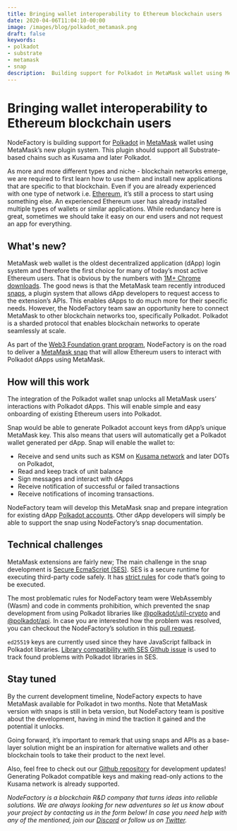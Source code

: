 ```yaml
---
title: Bringing wallet interoperability to Ethereum blockchain users
date: 2020-04-06T11:04:10-00:00
image: /images/blog/polkadot_metamask.png
draft: false
keywords:
- polkadot
- substrate
- metamask
- snap
description:  Building support for Polkadot in MetaMask wallet using MetaMask’s new plugin system - snaps.
---
```


# Bringing wallet interoperability to Ethereum blockchain users

NodeFactory is building support for [Polkadot](https://polkadot.network) in [MetaMask](http://metamask.io) wallet using MetaMask’s new plugin system. This plugin should support all Substrate-based chains such as Kusama and later Polkadot.

As more and more different types and niche - blockchain networks emerge, we are required to first learn how to use them and install new applications that are specific to that blockchain. Even if you are already experienced with one type of network i.e. [Ethereum](https://ethereum.org), it’s still a process to start using something else. An experienced Ethereum user has already installed multiple types of wallets or similar applications. While redundancy here is great, sometimes we should take it easy on our end users and not request an app for everything.

## What's new?

MetaMask web wallet is the oldest decentralized application (dApp) login system and therefore the first choice for many of today’s most active Ethereum users. That is obvious by the numbers with [1M+ Chrome downloads](https://chrome.google.com/webstore/detail/metamask/nkbihfbeogaeaoehlefnkodbefgpgknn?hl=en). The good news is that the MetaMask team recently introduced [snaps](https://github.com/MetaMask/metamask-snaps-beta/wiki), a plugin system that allows dApp developers to request access to the extension’s APIs. This enables dApps to do much more for their specific needs. However, the NodeFactory team saw an opportunity here to connect MetaMask to other blockchain networks too, specifically Polkadot. Polkadot is a sharded protocol that enables blockchain networks to operate seamlessly at scale.

As part of the [Web3 Foundation grant program](https://web3.foundation/grants), NodeFactory is on the road to deliver a [MetaMask snap](https://github.com/NodeFactoryIo/metamask-snap-polkadot) that will allow Ethereum users to interact with Polkadot dApps using MetaMask.



## How will this work

The integration of the Polkadot wallet snap unlocks all MetaMask users’ interactions with Polkadot dApps. This will enable simple and easy onboarding of existing Ethereum users into Polkadot.


Snap would be able to generate Polkadot account keys from dApp’s unique MetaMask key. This also means that users will automatically get a Polkadot wallet generated per dApp. Snap will enable the wallet to:

* Receive and send units such as KSM on [Kusama network](https://kusama.network) and later DOTs on Polkadot,
* Read and keep track of unit balance
* Sign messages and interact with dApps
* Receive notification of successful or failed transactions
* Receive notifications of incoming transactions.


NodeFactory team will develop this MetaMask snap and prepare integration for existing dApp [Polkadot accounts](https://github.com/polkadot-js/apps/tree/master/packages/page-accounts). Other dApp developers will simply be able to support the snap using NodeFactory’s snap documentation.


## Technical challenges

MetaMask extensions are fairly new; The main challenge in the snap development is [Secure EcmaScript (SES)](https://github.com/Agoric/ses-shim). SES is a secure runtime for executing third-party code safely. It has [strict rules](https://github.com/tc39/proposal-ses) for code that’s going to be executed. 

The most problematic rules for NodeFactory team were WebAssembly (Wasm) and code in comments prohibition, which prevented the snap development from using Polkadot libraries like [@polkadot/util-crypto](https://polkadot.js.org/common/util-crypto/) and [@polkadot/api](https://polkadot.js.org/api/). In case you are interested how the problem was resolved, you can checkout the NodeFactory’s solution in this [pull request](https://github.com/MetaMask/snaps-cli/pull/50).

`ed25519` keys are currently used since they have JavaScript fallback in Polkadot libraries. [Library compatibility with SES Github issue](https://github.com/polkadot-js/api/issues/2062) is used to track found problems with Polkadot libraries in SES.

## Stay tuned

By the current development timeline, NodeFactory expects to have MetaMask available for Polkadot in two months.
Note that MetaMask version with snaps is still in beta version, but NodeFactory team is positive about the development, having in mind the traction it gained and the potential it unlocks.


Going forward, it’s important to remark that using snaps and APIs as a base-layer solution might be an inspiration for alternative wallets and other blockchain tools to take their product to the next level.


Also, feel free to check out our [Github repository](https://github.com/NodeFactoryIo/metamask-snap-polkadot) for development updates! Generating Polkadot compatible keys and making read-only actions to the Kusama network is already supported.

*NodeFactory is a blockchain R&D company that turns ideas into reliable solutions. We are always looking for new adventures so let us know about your project by contacting us in the form below! In case you need help with any of the mentioned, join our [Discord](https://discord.gg/adsEWkS) or follow us on [Twitter](https://twitter.com/nodefactoryio).*
